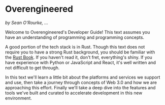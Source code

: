 # Overengineered

*by Sean O'Rourke, ...*

Welcome to Overengineered's Developer Guide! This text assumes you have an understanding of 
programming and programming concepts.

A good portion of the tech stack is in Rust. Though this text does not require you to have a
strong Rust background, you should be familiar with the 
[Rust Book](https://doc.rust-lang.org/book/title-page.html). If you haven't read it, don't fret,
everything's shiny. If you have experience with Python or JavaScript and React, it's well written 
and not difficult to get through.

In this text we'll learn a little bit about the platforms and services we support and use, then 
take a journey through concepts of Web 3.0 and how we are approaching this effort. Finally we'll
take a deep dive into the features and tools we've built and curated to accelerate development in
this new environment.
